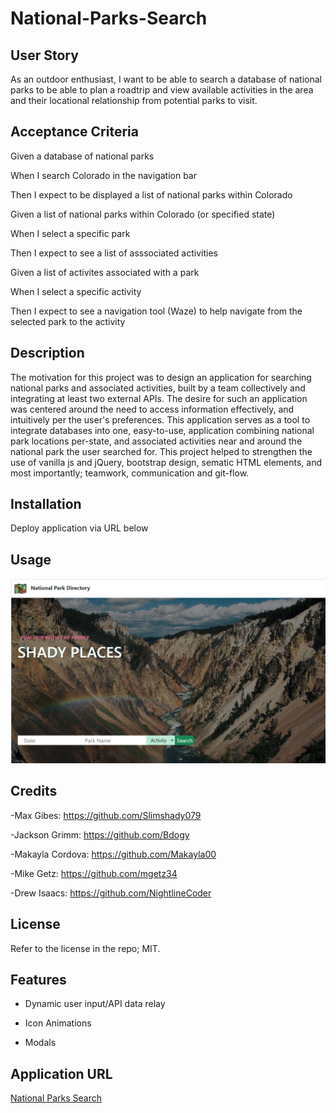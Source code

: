 # National-Parks-Search

## User Story

As an outdoor enthusiast, I want to be able to search a database of national parks to be able to plan
a roadtrip and view available activities in the area and their locational relationship from potential parks to visit.

## Acceptance Criteria

Given a database of national parks

When I search Colorado in the navigation bar

Then I expect to be displayed a list of national parks within Colorado

Given a list of national parks within Colorado (or specified state)

When I select a specific park

Then I expect to see a list of asssociated activities

Given a list of activites associated with a park

When I select a specific activity

Then I expect to see a navigation tool (Waze) to help navigate from the selected park to the activity

## Description

The motivation for this project was to design an application for searching national parks and associated activities,
built by a team collectively and integrating at least two external APIs.
The desire for such an application was centered around the need to access information effectively, and intuitively per the user's preferences.
This application serves as a tool to integrate databases into one, easy-to-use, application combining national park locations per-state, and associated activities
near and around the national park the user searched for.
This project helped to strengthen the use of vanilla js and jQuery, bootstrap design, sematic HTML elements, and most importantly; teamwork, communication and git-flow.

## Installation

Deploy application via URL below

## Usage

![Application Home Screen](images/Screenshot%202022-11-14%20211015.png)

## Credits

-Max Gibes: https://github.com/Slimshady079

-Jackson Grimm: https://github.com/Bdogy

-Makayla Cordova: https://github.com/Makayla00

-Mike Getz: https://github.com/mgetz34

-Drew Isaacs: https://github.com/NightlineCoder

## License

Refer to the license in the repo; MIT.

## Features

- Dynamic user input/API data relay

- Icon Animations

- Modals

## Application URL

[National Parks Search](https://slimshady079.github.io/National-Parks-Search/)
